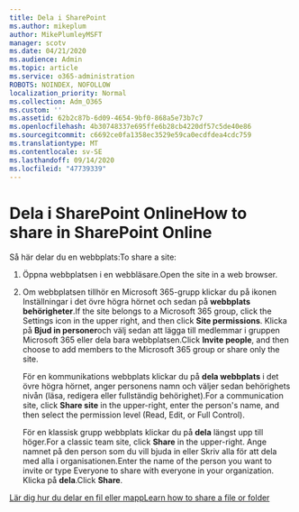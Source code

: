 ```yaml
---
title: Dela i SharePoint
ms.author: mikeplum
author: MikePlumleyMSFT
manager: scotv
ms.date: 04/21/2020
ms.audience: Admin
ms.topic: article
ms.service: o365-administration
ROBOTS: NOINDEX, NOFOLLOW
localization_priority: Normal
ms.collection: Adm_O365
ms.custom: ''
ms.assetid: 62b2c87b-6d09-4654-9bf0-868a5e73b7c7
ms.openlocfilehash: 4b30748337e695ffe6b28cb4220df57c5de40e86
ms.sourcegitcommit: c6692ce0fa1358ec3529e59ca0ecdfdea4cdc759
ms.translationtype: MT
ms.contentlocale: sv-SE
ms.lasthandoff: 09/14/2020
ms.locfileid: "47739339"
---
```

# <a name="how-to-share-in-sharepoint-online"></a><span data-ttu-id="3333a-102">Dela i SharePoint Online</span><span class="sxs-lookup"><span data-stu-id="3333a-102">How to share in SharePoint Online</span></span>

<span data-ttu-id="3333a-103">Så här delar du en webbplats:</span><span class="sxs-lookup"><span data-stu-id="3333a-103">To share a site:</span></span>
  
1. <span data-ttu-id="3333a-104">Öppna webbplatsen i en webbläsare.</span><span class="sxs-lookup"><span data-stu-id="3333a-104">Open the site in a web browser.</span></span>
    
2. <span data-ttu-id="3333a-105">Om webbplatsen tillhör en Microsoft 365-grupp klickar du på ikonen Inställningar i det övre högra hörnet och sedan på **webbplats behörigheter**.</span><span class="sxs-lookup"><span data-stu-id="3333a-105">If the site belongs to a Microsoft 365 group, click the Settings icon in the upper right, and then click **Site permissions**.</span></span> <span data-ttu-id="3333a-106">Klicka på **Bjud in personer**och välj sedan att lägga till medlemmar i gruppen Microsoft 365 eller dela bara webbplatsen.</span><span class="sxs-lookup"><span data-stu-id="3333a-106">Click **Invite people**, and then choose to add members to the Microsoft 365 group or share only the site.</span></span> 
    
    <span data-ttu-id="3333a-107">För en kommunikations webbplats klickar du på **dela webbplats** i det övre högra hörnet, anger personens namn och väljer sedan behörighets nivån (läsa, redigera eller fullständig behörighet).</span><span class="sxs-lookup"><span data-stu-id="3333a-107">For a communication site, click **Share site** in the upper-right, enter the person's name, and then select the permission level (Read, Edit, or Full Control).</span></span> 
    
    <span data-ttu-id="3333a-108">För en klassisk grupp webbplats klickar du på **dela** längst upp till höger.</span><span class="sxs-lookup"><span data-stu-id="3333a-108">For a classic team site, click **Share** in the upper-right.</span></span> <span data-ttu-id="3333a-109">Ange namnet på den person som du vill bjuda in eller Skriv alla för att dela med alla i organisationen.</span><span class="sxs-lookup"><span data-stu-id="3333a-109">Enter the name of the person you want to invite or type Everyone to share with everyone in your organization.</span></span> <span data-ttu-id="3333a-110">Klicka på **dela**.</span><span class="sxs-lookup"><span data-stu-id="3333a-110">Click **Share**.</span></span>
    
[<span data-ttu-id="3333a-111">Lär dig hur du delar en fil eller mapp</span><span class="sxs-lookup"><span data-stu-id="3333a-111">Learn how to share a file or folder</span></span>](https://go.microsoft.com/fwlink/?linkid=511430)
  

